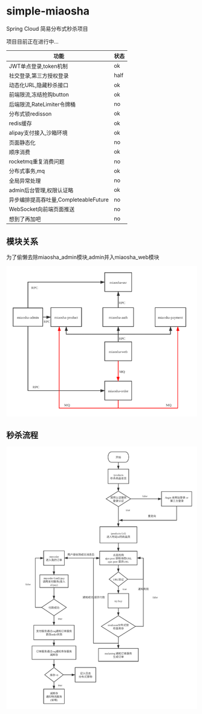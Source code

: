 # simple-miaosha
Spring Cloud 简易分布式秒杀项目

项目目前正在进行中...

| 功能 | 状态 |
| ------ | ------ |
| JWT单点登录,token机制 | ok || ------ | ------ |
| 社交登录,第三方授权登录 | half || ------ | ------ |
| 动态化URL,隐藏秒杀接口 | ok || ------ | ------ |
| 前端限流,冻结抢购button | ok || ------ | ------ |
| 后端限流,RateLimiter令牌桶 | no || ------ | ------ |
| 分布式锁redisson | ok || ------ | ------ |
| redis缓存 | ok || ------ | ------ |
| alipay支付接入,沙箱环境 | ok || ------ | ------ |
| 页面静态化 | no || ------ | ------ |
| 顺序消费 | ok || ------ | ------ |
| rocketmq重复消费问题 | no || ------ | ------ |
| 分布式事务,mq | ok || ------ | ------ |
| 全局异常处理 | no || ------ | ------ |
| admin后台管理,权限认证略 | ok || ------ | ------ |
| 异步编排提高吞吐量,CompleteableFuture | no || ------ | ------ |
| WebSocket向前端页面推送 | no || ------ | ------ |
| 想到了再加吧 | no || ------ | ------ |

## 模块关系
为了偷懒去除miaosha_admin模块,admin并入miaosha_web模块

![模块关系](https://github.com/vua/simple-miaosha/blob/master/module.png)
## 秒杀流程
![秒杀流程](https://github.com/vua/simple-miaosha/blob/master/process.png)
